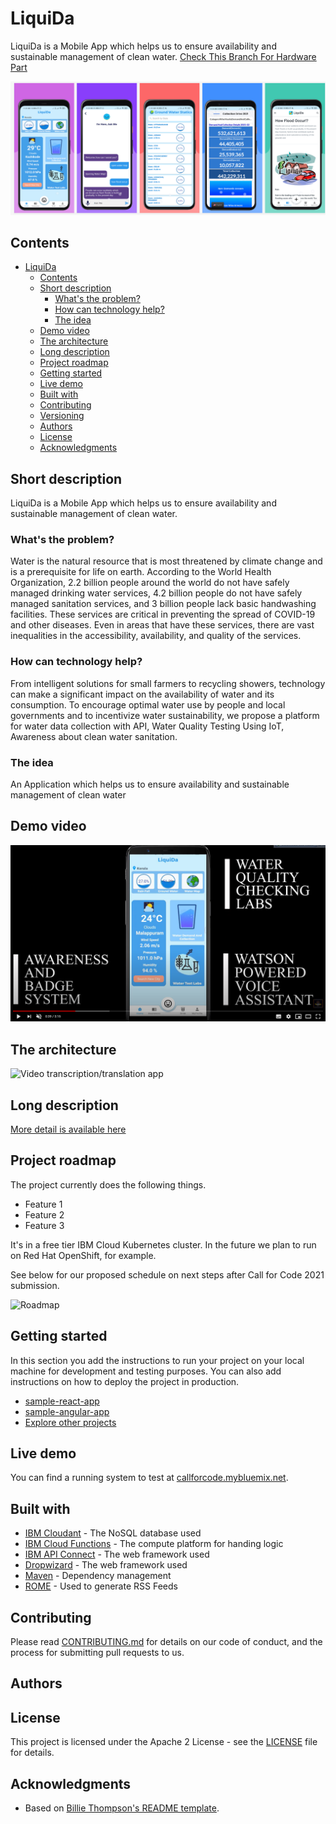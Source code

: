 # LiquiDa
 LiquiDa is a Mobile App which helps us to ensure availability and sustainable management of clean water.
 [Check This Branch For Hardware Part](https://github.com/ANASDAVOODTK/Clean_water_and_sanitation/tree/IoT_Branch)
 
 ![Video transcription/translation app](https://github.com/ANASDAVOODTK/Clean_water_and_sanitation/blob/master/Capture.PNG)
## Contents

- [LiquiDa](#LiquiDa)
  - [Contents](#contents)
  - [Short description](#short-description)
    - [What's the problem?](#whats-the-problem)
    - [How can technology help?](#how-can-technology-help)
    - [The idea](#the-idea)
  - [Demo video](#demo-video)
  - [The architecture](#the-architecture)
  - [Long description](#long-description)
  - [Project roadmap](#project-roadmap)
  - [Getting started](#getting-started)
  - [Live demo](#live-demo)
  - [Built with](#built-with)
  - [Contributing](#contributing)
  - [Versioning](#versioning)
  - [Authors](#authors)
  - [License](#license)
  - [Acknowledgments](#acknowledgments)

## Short description

LiquiDa is a Mobile App which helps us to ensure availability and sustainable management of clean water.

### What's the problem?

Water is the natural resource that is most threatened by climate change and is a prerequisite for life on earth. According to the World Health Organization, 2.2 billion people around the world do not have safely managed drinking water services, 4.2 billion people do not have safely managed sanitation services, and 3 billion people lack basic handwashing facilities. These services are critical in preventing the spread of COVID-19 and other diseases. Even in areas that have these services, there are vast inequalities in the accessibility, availability, and quality of the services.

### How can technology help?

From intelligent solutions for small farmers to recycling showers, technology can make a significant impact on the availability of water and its consumption.
To encourage optimal water use by people and local governments and to incentivize water sustainability, we propose a platform for water data collection with API, Water Quality Testing Using IoT, Awareness about clean water sanitation.

### The idea
An Application which helps us to ensure availability and sustainable management of clean water

## Demo video

[![Watch the video](https://github.com/ANASDAVOODTK/Clean_water_and_sanitation/blob/master/tumb.png)](https://youtu.be/8D5-Wt8p45M)

## The architecture

![Video transcription/translation app](https://dw1.s81c.com/developer-static-pages/callforcode/en/get-started/climate-change/clean-water/images/cfc-cleanwater-architecture.png)


## Long description

[More detail is available here](./docs/DESCRIPTION.md)

## Project roadmap

The project currently does the following things.

- Feature 1
- Feature 2
- Feature 3

It's in a free tier IBM Cloud Kubernetes cluster. In the future we plan to run on Red Hat OpenShift, for example.

See below for our proposed schedule on next steps after Call for Code 2021 submission.

![Roadmap](https://github.com/ANASDAVOODTK/Clean_water_and_sanitation/blob/master/roadmap.jpg)

## Getting started

In this section you add the instructions to run your project on your local machine for development and testing purposes. You can also add instructions on how to deploy the project in production.

- [sample-react-app](./sample-react-app/)
- [sample-angular-app](./sample-angular-app/)
- [Explore other projects](https://github.com/upkarlidder/ibmhacks)

## Live demo

You can find a running system to test at [callforcode.mybluemix.net](http://callforcode.mybluemix.net/).

## Built with

- [IBM Cloudant](https://cloud.ibm.com/catalog?search=cloudant#search_results) - The NoSQL database used
- [IBM Cloud Functions](https://cloud.ibm.com/catalog?search=cloud%20functions#search_results) - The compute platform for handing logic
- [IBM API Connect](https://cloud.ibm.com/catalog?search=api%20connect#search_results) - The web framework used
- [Dropwizard](http://www.dropwizard.io/1.0.2/docs/) - The web framework used
- [Maven](https://maven.apache.org/) - Dependency management
- [ROME](https://rometools.github.io/rome/) - Used to generate RSS Feeds

## Contributing

Please read [CONTRIBUTING.md](CONTRIBUTING.md) for details on our code of conduct, and the process for submitting pull requests to us.

## Authors

## License

This project is licensed under the Apache 2 License - see the [LICENSE](LICENSE) file for details.

## Acknowledgments

- Based on [Billie Thompson's README template](https://gist.github.com/PurpleBooth/109311bb0361f32d87a2).

